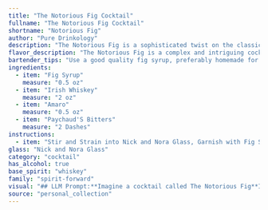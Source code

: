 ```yaml
---
title: "The Notorious Fig Cocktail"
fullname: "The Notorious Fig Cocktail"
shortname: "Notorious Fig"
author: "Pure Drinkology"
description: "The Notorious Fig is a sophisticated twist on the classic Manhattan, belonging to the stirred cocktail family. Its origins lie in the contemporary cocktail scene, drawing inspiration from the rich flavors of fig syrup and the bittersweet complexity of amaro. "
flavor_description: "The Notorious Fig is a complex and intriguing cocktail. The fig syrup provides a sweet and fruity base, balanced by the robust character of Irish whiskey.  Amaro adds a touch of herbal bitterness, while Peychaud's bitters contribute a spicy and aromatic layer. The result is a sophisticated and well-rounded drink with a unique flavor profile that's both sweet and savory. "
bartender_tips: "Use a good quality fig syrup, preferably homemade for a richer flavor.  Don't skimp on the Amaro, its herbal complexity balances the sweetness and whiskey.  Paychaud's Bitters adds a subtle but important spicy kick.  Chill the ingredients before mixing for a refreshing, well-balanced drink.  Garnish with a fig slice or sprig of rosemary for an extra touch of elegance. "
ingredients:
  - item: "Fig Syrup"
    measure: "0.5 oz"
  - item: "Irish Whiskey"
    measure: "2 oz"
  - item: "Amaro"
    measure: "0.5 oz"
  - item: "Paychaud'S Bitters"
    measure: "2 Dashes"
instructions:
  - item: "Stir and Strain into Nick and Nora Glass, Garnish with Fig Slice."
glass: "Nick and Nora Glass"
category: "cocktail"
has_alcohol: true
base_spirit: "whiskey"
family: "spirit-forward"
visual: "## LLM Prompt:**Imagine a cocktail called The Notorious Fig**It's a sophisticated, deep amber color, almost like a rich, polished mahogany. The drink is layered, with an oily sheen on the surface from the fig syrup, creating subtle ripples of light. There's a hint of orange peel zest peeking out from the top, adding a subtle splash of color. The glass is a classic rocks glass, with a thin layer of condensation clinging to its sides, reflecting the warm hues of the cocktail within.**Describe this visual experience in a way that captures its elegance and complexity.** "
source: "personal_collection"
---
```


